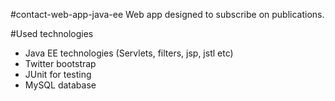 #contact-web-app-java-ee
Web app designed to subscribe on publications.

#Used technologies
- Java EE technologies (Servlets, filters, jsp, jstl etc)
- Twitter bootstrap
- JUnit for testing
- MySQL database